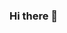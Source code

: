 ### Hi there 👋

<!--
**MufaddalHamid/MufaddalHamid** is a ✨ _special_ ✨ repository because its `README.md` (this file) appears on your GitHub profile.

Here are some ideas to get you started:

- 🔭 I’m currently working on ...
- 🌱 I’m currently learning ... As a developer at Symbiosis institute of computer studies and Research
- 👯 I’m looking to collaborate on ...
- 🤔 I’m looking for help with ...
- 💬 Ask me about ...
- 📫 How to reach me: ...[Instagram](https://www.instagram.com/mufaddalhamid_33/)
[Linkedlin](https://www.linkedin.com/in/mufaddal-hamid-575358193/)  [Facebook](https://www.facebook.com/mufaddal.hamid.7587)
- 😄 Pronouns: ...
- ⚡ Fun fact: ...
-->
